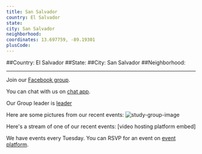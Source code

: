 ```yaml
---
title: San Salvador
country: El Salvador
state: 
city: San Salvador
neighborhood: 
coordinates: 13.697759, -89.19301
plusCode:
---
```


##Country: El Salvador
##State: 
##City: San Salvador
##Neighborhood: 
*****
Join our [Facebook group](https://www.facebook.com/groups/free.code.camp.san.salvador).

You can chat with us on [chat app]().

Our Group leader is [leader]()

Here are some pictures from our recent events:
![study-group-image]()

Here's a stream of one of our recent events:
[video hosting platform embed]

We have events every Tuesday. You can RSVP for an event on [event platform]().
